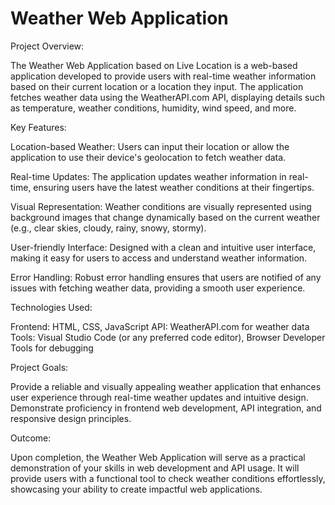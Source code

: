 # Weather Web Application
Project Overview:

The Weather Web Application based on Live Location is a web-based application developed to provide users with real-time weather information based on their current location or a location they input. The application fetches weather data using the WeatherAPI.com API, displaying details such as temperature, weather conditions, humidity, wind speed, and more.


Key Features:

Location-based Weather: Users can input their location or allow the application to use their device's geolocation to fetch weather data.

Real-time Updates: The application updates weather information in real-time, ensuring users have the latest weather conditions at their fingertips.

Visual Representation: Weather conditions are visually represented using background images that change dynamically based on the current weather (e.g., clear skies, cloudy, rainy, snowy, stormy).

User-friendly Interface: Designed with a clean and intuitive user interface, making it easy for users to access and understand weather information.

Error Handling: Robust error handling ensures that users are notified of any issues with fetching weather data, providing a smooth user experience.


Technologies Used:

Frontend: HTML, CSS, JavaScript
API: WeatherAPI.com for weather data
Tools: Visual Studio Code (or any preferred code editor), Browser Developer Tools for debugging


Project Goals:

Provide a reliable and visually appealing weather application that enhances user experience through real-time weather updates and intuitive design.
Demonstrate proficiency in frontend web development, API integration, and responsive design principles.


Outcome:

Upon completion, the Weather Web Application will serve as a practical demonstration of your skills in web development and API usage. It will provide users with a functional tool to check weather conditions effortlessly, showcasing your ability to create impactful web applications.
